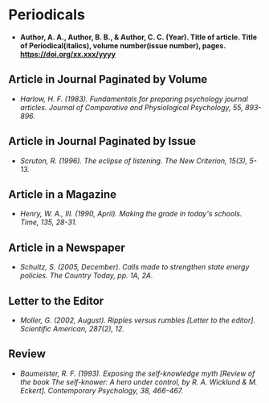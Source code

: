 # Periodicals
* **Author, A. A., Author, B. B., & Author, C. C. (Year). Title of article. Title of Periodical(italics), volume number(issue number), pages. https://doi.org/xx.xxx/yyyy**

## Article in Journal Paginated by Volume
* *Harlow, H. F. (1983). Fundamentals for preparing psychology journal articles. Journal of Comparative and Physiological Psychology, 55, 893-896.*

## Article in Journal Paginated by Issue
* *Scruton, R. (1996). The eclipse of listening. The New Criterion, 15(3), 5-13.*

## Article in a Magazine
* *Henry, W. A., III. (1990, April). Making the grade in today's schools. Time, 135, 28-31.*

## Article in a Newspaper
* *Schultz, S. (2005, December). Calls made to strengthen state energy policies. The Country Today, pp. 1A, 2A.*

## Letter to the Editor
* *Moller, G. (2002, August). Ripples versus rumbles [Letter to the editor]. Scientific American, 287(2), 12.*

## Review
* *Baumeister, R. F. (1993). Exposing the self-knowledge myth [Review of the book The self-knower: A hero under control, by R. A. Wicklund & M. Eckert]. Contemporary Psychology, 38, 466-467.*

